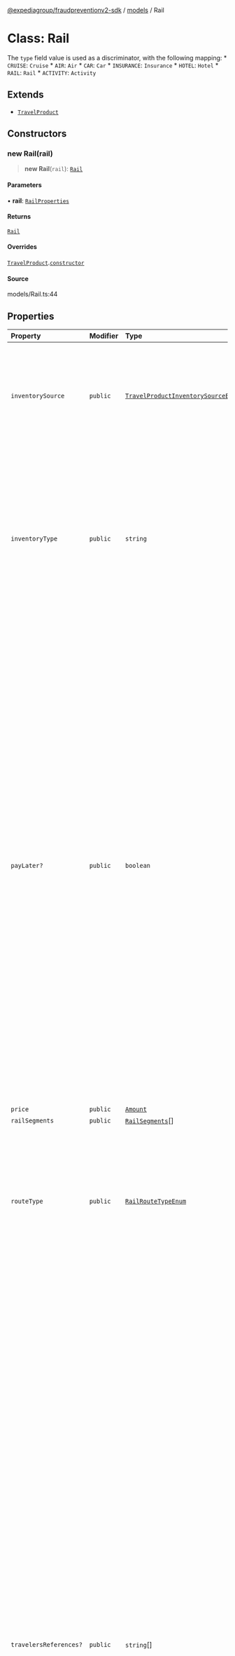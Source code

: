 [@expediagroup/fraudpreventionv2-sdk](../../index.md) / [models](../index.md) / Rail

# Class: Rail

The `type` field value is used as a discriminator, with the following mapping: * `CRUISE`: `Cruise` * `AIR`: `Air` * `CAR`: `Car` * `INSURANCE`: `Insurance` * `HOTEL`: `Hotel` * `RAIL`: `Rail` * `ACTIVITY`: `Activity`

## Extends

- [`TravelProduct`](TravelProduct.md)

## Constructors

### new Rail(rail)

> **new Rail**(`rail`): [`Rail`](Rail.md)

#### Parameters

• **rail**: [`RailProperties`](../interfaces/RailProperties.md)

#### Returns

[`Rail`](Rail.md)

#### Overrides

[`TravelProduct`](TravelProduct.md).[`constructor`](TravelProduct.md#constructors)

#### Source

models/Rail.ts:44

## Properties

| Property | Modifier | Type | Description | Inherited from |
| :------ | :------ | :------ | :------ | :------ |
| `inventorySource` | `public` | [`TravelProductInventorySourceEnum`](../type-aliases/TravelProductInventorySourceEnum.md) | Identifies the business model through which the supply is being sold. Merchant/Agency. * `MERCHANT` is used when Partner is the merchant of record for this order. * `AGENCY` is used when this order is through an agency booking. | [`TravelProduct`](TravelProduct.md).`inventorySource` |
| `inventoryType` | `public` | `string` | Type of inventory. Ensure attributes mentioned in dictionary below are set to corresponding values only. `inventory_type` has the following mapping with TravelProduct `type` attribute: *       inventory_type            :      type * ------------------------------------------------------ *  `Cruise`                       : `CRUISE` *  `Air`                          : `AIR` *  `Car`                          : `CAR` *  `Insurance`                    : `INSURANCE` *  `Hotel`                        : `HOTEL` *  `Rail`                         : `RAIL` *  `Activity`                     : `ACTIVITY` | [`TravelProduct`](TravelProduct.md).`inventoryType` |
| `payLater?` | `public` | `boolean` | The attribute serves as a boolean indicator that significantly influences the handling of payment information during the fraud prevention process: * When \'pay_later\' is set to \'true\':   - This configuration signals that payment information is optional for the booking. Travelers are given the choice to defer payment until they arrive at the rental counter following the completion of the booking.   - It is imperative for partners to explicitly set this attribute to \'true\' when payment information can be optional for a particular booking scenario. * When \'pay_later\' is set to \'false\':   - In this mode, the attribute mandates the inclusion of payment information during the order purchase screen request. Travelers are required to provide payment details.   - Partners must exercise caution and ensure they supply the necessary payment information, as failure to do so in cases where \'pay_later\' is set to \'false\' will result in a \'Bad Request\' error. This error helps maintain the consistency and accuracy of the fraud prevention process and payment handling. | [`TravelProduct`](TravelProduct.md).`payLater` |
| `price` | `public` | [`Amount`](Amount.md) | - | [`TravelProduct`](TravelProduct.md).`price` |
| `railSegments` | `public` | [`RailSegments`](RailSegments.md)[] | - | - |
| `routeType` | `public` | [`RailRouteTypeEnum`](../type-aliases/RailRouteTypeEnum.md) | The type of route or itinerary for the Rail product, indicating the travel arrangement and pattern. Possible values are: - `MULTIPLE_DESTINATIONS` - The Rail product includes multiple destinations in its itinerary. - `ONE_WAY` - The Rail product represents a one-way journey. - `ROUNDTRIP` - The Rail product represents a roundtrip journey. | - |
| `travelersReferences?` | `public` | `string`[] | List of travelerGuids who are part of the traveling party on the order for the product. Information for each product and its required travelers should be provided in the API request. If the product booking does not require accompanying quest information then that does not need to be provided in the API request. Example: * For Air products, all travelers\' details are required to complete the booking. * For Hotel products, typically the details on the person checking-in is required. * For Car products, typically only the primary driver information is required. If multiple traveler details are in the itinerary, this structure allows to fill up traveler details once in the `travelers` section, and then associate individual products to the respective travelers. This association is made using `traveler_id` field. A GUID can be generated for each object in the `travelers` section. The same GUID can be provided in the `traveler_references` below. The `travelers` array should have at least one `traveler` object, and each `traveler` object should have a `traveler_id` which is not necessarily an account id. Example: *   Travelers * ------------ *  A - GUID1 *  B - GUID2 *  C - GUID3 * *   Products * ------------ * Air *   [GUID1, GUID2, GUID3] * Hotel *   [GUID1] * Car *   [GUID3] * Rail *   [GUID2] * Activity *   [GUID1] * The example above demonstrates the association of travelers with various products. * All three travelers (A, B, and C) are associated with the Air product. * Traveler A is associated with the Hotel and Activity products. * Traveler C is associated with the Car product. * Traveler B is associated with the Rail product. | [`TravelProduct`](TravelProduct.md).`travelersReferences` |
| `type` | `readonly` | `"RAIL"` | - | - |
